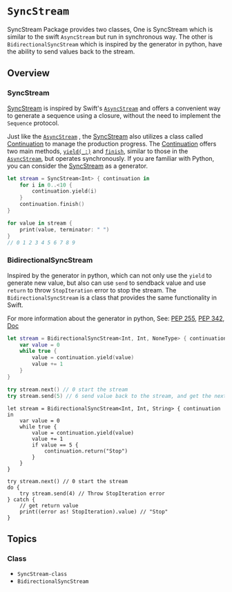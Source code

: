 # ``SyncStream``

SyncStream Package provides two classes, One is SyncStream which is similar to the swift `AsyncStream` but run in synchronous way. The other is `BidirectionalSyncStream` which is inspired by the generator in python, have the ability to send values back to the stream.

## Overview

### SyncStream

 [SyncStream](syncstream/syncstream) is inspired by Swift's [`AsyncStream`](https://developer.apple.com/documentation/swift/asyncstream) and offers a convenient way to generate a sequence using a closure, without the need to implement the `Sequence` protocol.

Just like the [`AsyncStream`](https://developer.apple.com/documentation/swift/asyncstream) , the [SyncStream](syncstream/syncstream) also utilizes a class called [Continuation](syncstream/syncstream/continuation) to manage the production progress. The [Continuation](syncstream/syncstream/continuation) offers two main methods, [`yield(_:)`](syncstream/syncstream/continuation/yield(_:)) and [`finish`](syncstream/syncstream/continuation/finish()), similar to those in the [`AsyncStream`](https://developer.apple.com/documentation/swift/asyncstream), but operates synchronously. If you are familiar with Python, you can consider the  [SyncStream](syncstream/syncstream) as a generator.

```swift
let stream = SyncStream<Int> { continuation in
    for i in 0..<10 {
        continuation.yield(i)
    }
    continuation.finish()
}

for value in stream {
    print(value, terminator: " ")
}
// 0 1 2 3 4 5 6 7 8 9
```

### BidirectionalSyncStream

Inspired by the generator in python, which can not only use the `yield` to generate new value, but also can use `send` to sendback value and use `return` to throw `StopIteration` error to stop the stream. The `BidirectionalSyncStream` is a class that provides the same functionality in Swift.

For more information about the generator in python, See: [PEP 255](https://peps.python.org/pep-0255/), [PEP 342](https://peps.python.org/pep-0342/#new-generator-method-send-value), [Doc](https://docs.python.org/3/reference/expressions.html#generator-iterator-methods)

```swift
let stream = BidirectionalSyncStream<Int, Int, NoneType> { continuation in
    var value = 0
    while true {
        value = continuation.yield(value)
        value += 1
    }
}

try stream.next() // 0 start the stream
try stream.send(5) // 6 send value back to the stream, and get the next value
```

```
let stream = BidirectionalSyncStream<Int, Int, String> { continuation in
    var value = 0
    while true {
        value = continuation.yield(value)
        value += 1
        if value == 5 {
            continuation.return("Stop")
        }
    }
}

try stream.next() // 0 start the stream
do {
    try stream.send(4) // Throw StopIteration error
} catch {
    // get return value
    print((error as! StopIteration).value) // "Stop"
}
```

## Topics

### Class

- ``SyncStream-class``
- ``BidirectionalSyncStream``
